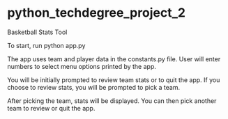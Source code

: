 # python_techdegree_project_2
 Basketball Stats Tool

To start, run python app.py

The app uses team and player data in the constants.py file.
User will enter numbers to select menu options printed by the app.

You will be initially prompted to review team stats or to quit the app.
If you choose to review stats, you will be prompted to pick a team.

After picking the team, stats will be displayed.
You can then pick another team to review or quit the app.
